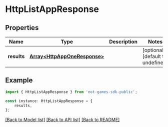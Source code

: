 # HttpListAppResponse


## Properties

Name | Type | Description | Notes
------------ | ------------- | ------------- | -------------
**results** | [**Array&lt;HttpAppOneResponse&gt;**](HttpAppOneResponse.md) |  | [optional] [default to undefined]

## Example

```typescript
import { HttpListAppResponse } from 'not-games-sdk-public';

const instance: HttpListAppResponse = {
    results,
};
```

[[Back to Model list]](../README.md#documentation-for-models) [[Back to API list]](../README.md#documentation-for-api-endpoints) [[Back to README]](../README.md)

